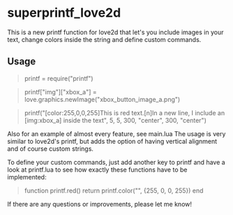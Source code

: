 # superprintf_love2d
This is a new printf function for love2d that let's you include images in your text, change colors inside the string and define custom commands.

## Usage
> printf = require("printf")

> printf["img"]["xbox_a"] = love.graphics.newImage("xbox_button_image_a.png")

> printf("[color:255,0,0,255]This is red text.[n]In a new line, I include an [img:xbox_a] inside the text", 5, 5, 300, "center", 300, "center")

Also for an example of almost every feature, see main.lua The usage is very similar to love2d's printf, but adds the option of having vertical alignment and of course custom strings.

To define your custom commands, just add another key to printf and have a look at printf.lua to see how exactly these functions have to be implemented:

> function printf.red() return printf.color("", {255, 0, 0, 255}) end

If there are any questions or improvements, please let me know!